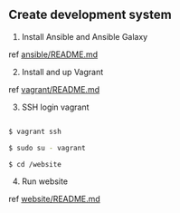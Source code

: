 ## Create development system

1. Install Ansible and Ansible Galaxy

  ref [ansible/README.md](ansible/README.md)

2. Install and up Vagrant

  ref [vagrant/README.md](vagrant/README.md)

3. SSH login vagrant

```bash

$ vagrant ssh

$ sudo su - vagrant

$ cd /website

```

4. Run website

  ref [website/README.md](website/README.md)
